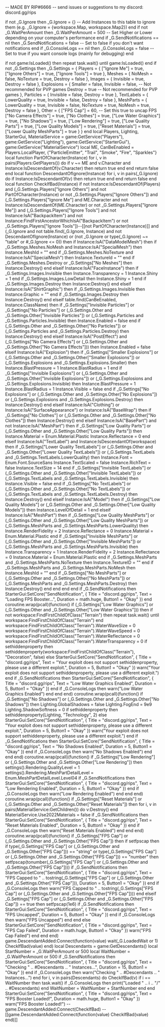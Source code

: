 -- MADE BY RIP#6666
-- send issues or suggestions to my discord: discord.gg/rips

if not _G.Ignore then
    _G.Ignore = {} -- Add Instances to this table to ignore them (e.g. _G.Ignore = {workspace.Map, workspace.Map2})
end
if not _G.WaitPerAmount then
    _G.WaitPerAmount = 500 -- Set Higher or Lower depending on your computer's performance
end
if _G.SendNotifications == nil then
    _G.SendNotifications = false -- Set to false if you don't want notifications
end
if _G.ConsoleLogs == nil then
    _G.ConsoleLogs = false -- Set to true if you want console logs (mainly for debugging)
end



if not game:IsLoaded() then
    repeat
        task.wait()
    until game:IsLoaded()
end
if not _G.Settings then
    _G.Settings = {
        Players = {
            ["Ignore Me"] = true,
            ["Ignore Others"] = true,
            ["Ignore Tools"] = true
        },
        Meshes = {
            NoMesh = false,
            NoTexture = true,
            Destroy = false
        },
        Images = {
            Invisible = true,
            Destroy = false
        },
        Explosions = {
            Smaller = false,
            Invisible = false, -- Not recommended for PVP games
            Destroy = true -- Not recommended for PVP games
        },
        Particles = {
            Invisible = false,
            Destroy = true
        },
        TextLabels = {
            LowerQuality = true,
            Invisible = false,
            Destroy = false
        },
        MeshParts = {
            LowerQuality = true,
            Invisible = false,
            NoTexture = true,
            NoMesh = true,
            Destroy = false
        },
        Other = {
            ["FPS Cap"] = 60, -- Set this true to uncap FPS
            ["No Camera Effects"] = true,
            ["No Clothes"] = true,
            ["Low Water Graphics"] = true,
            ["No Shadows"] = true,
            ["Low Rendering"] = true,
            ["Low Quality Parts"] = true,
            ["Low Quality Models"] = true,
            ["Reset Materials"] = true,
            ["Lower Quality MeshParts"] = true
        }
    }
end
local Players, Lighting, StarterGui, MaterialService = game:GetService("Players"), game:GetService("Lighting"), game:GetService("StarterGui"), game:GetService("MaterialService")
local ME, CanBeEnabled = Players.LocalPlayer, {"ParticleEmitter", "Trail", "Smoke", "Fire", "Sparkles"}
local function PartOfCharacter(Instance)
    for i, v in pairs(Players:GetPlayers()) do
        if v ~= ME and v.Character and Instance:IsDescendantOf(v.Character) then
            return true
        end
    end
    return false
end
local function DescendantOfIgnore(Instance)
    for i, v in pairs(_G.Ignore) do
        if Instance:IsDescendantOf(v) then
            return true
        end
    end
    return false
end
local function CheckIfBad(Instance)
    if not Instance:IsDescendantOf(Players) and (_G.Settings.Players["Ignore Others"] and not PartOfCharacter(Instance) or not _G.Settings.Players["Ignore Others"]) and (_G.Settings.Players["Ignore Me"] and ME.Character and not Instance:IsDescendantOf(ME.Character) or not _G.Settings.Players["Ignore Me"]) and (_G.Settings.Players["Ignore Tools"] and not Instance:IsA("BackpackItem") and not Instance:FindFirstAncestorWhichIsA("BackpackItem") or not _G.Settings.Players["Ignore Tools"])--[[not PartOfCharacter(Instance)]] and (_G.Ignore and not table.find(_G.Ignore, Instance) and not DescendantOfIgnore(Instance) or (not _G.Ignore or type(_G.Ignore) ~= "table" or #_G.Ignore <= 0)) then
        if Instance:IsA("DataModelMesh") then
            if _G.Settings.Meshes.NoMesh and Instance:IsA("SpecialMesh") then
                Instance.MeshId = ""
            end
            if _G.Settings.Meshes.NoTexture and Instance:IsA("SpecialMesh") then
                Instance.TextureId = ""
            end
            if _G.Settings.Meshes.Destroy or _G.Settings["No Meshes"] then
                Instance:Destroy()
            end
        elseif Instance:IsA("FaceInstance") then
            if _G.Settings.Images.Invisible then
                Instance.Transparency = 1
                Instance.Shiny = 1
            end
            if _G.Settings.Images.LowDetail then
                Instance.Shiny = 1
            end
            if _G.Settings.Images.Destroy then
                Instance:Destroy()
            end
        elseif Instance:IsA("ShirtGraphic") then
            if _G.Settings.Images.Invisible then
                Instance.Graphic = ""
            end
            if _G.Settings.Images.Destroy then
                Instance:Destroy()
            end
        elseif table.find(CanBeEnabled, Instance.ClassName) then
            if _G.Settings["Invisible Particles"] or _G.Settings["No Particles"] or (_G.Settings.Other and _G.Settings.Other["Invisible Particles"]) or (_G.Settings.Particles and _G.Settings.Particles.Invisible) then
                Instance.Enabled = false
            end
            if (_G.Settings.Other and _G.Settings.Other["No Particles"]) or (_G.Settings.Particles and _G.Settings.Particles.Destroy) then
                Instance:Destroy()
            end
        elseif Instance:IsA("PostEffect") and (_G.Settings["No Camera Effects"] or (_G.Settings.Other and _G.Settings.Other["No Camera Effects"])) then
            Instance.Enabled = false
        elseif Instance:IsA("Explosion") then
            if _G.Settings["Smaller Explosions"] or (_G.Settings.Other and _G.Settings.Other["Smaller Explosions"]) or (_G.Settings.Explosions and _G.Settings.Explosions.Smaller) then
                Instance.BlastPressure = 1
                Instance.BlastRadius = 1
            end
            if _G.Settings["Invisible Explosions"] or (_G.Settings.Other and _G.Settings.Other["Invisible Explosions"]) or (_G.Settings.Explosions and _G.Settings.Explosions.Invisible) then
                Instance.BlastPressure = 1
                Instance.BlastRadius = 1
                Instance.Visible = false
            end
            if _G.Settings["No Explosions"] or (_G.Settings.Other and _G.Settings.Other["No Explosions"]) or (_G.Settings.Explosions and _G.Settings.Explosions.Destroy) then
                Instance:Destroy()
            end
        elseif Instance:IsA("Clothing") or Instance:IsA("SurfaceAppearance") or Instance:IsA("BaseWrap") then
            if _G.Settings["No Clothes"] or (_G.Settings.Other and _G.Settings.Other["No Clothes"]) then
                Instance:Destroy()
            end
        elseif Instance:IsA("BasePart") and not Instance:IsA("MeshPart") then
            if _G.Settings["Low Quality Parts"] or (_G.Settings.Other and _G.Settings.Other["Low Quality Parts"]) then
                Instance.Material = Enum.Material.Plastic
                Instance.Reflectance = 0
            end
        elseif Instance:IsA("TextLabel") and Instance:IsDescendantOf(workspace) then
            if _G.Settings["Lower Quality TextLabels"] or (_G.Settings.Other and _G.Settings.Other["Lower Quality TextLabels"]) or (_G.Settings.TextLabels and _G.Settings.TextLabels.LowerQuality) then
                Instance.Font = Enum.Font.SourceSans
                Instance.TextScaled = false
                Instance.RichText = false
                Instance.TextSize = 14
            end
            if _G.Settings["Invisible TextLabels"] or (_G.Settings.Other and _G.Settings.Other["Invisible TextLabels"]) or (_G.Settings.TextLabels and _G.Settings.TextLabels.Invisible) then
                Instance.Visible = false
            end
            if _G.Settings["No TextLabels"] or (_G.Settings.Other and _G.Settings.Other["No TextLabels"]) or (_G.Settings.TextLabels and _G.Settings.TextLabels.Destroy) then
                Instance:Destroy()
            end
        elseif Instance:IsA("Model") then
            if _G.Settings["Low Quality Models"] or (_G.Settings.Other and _G.Settings.Other["Low Quality Models"]) then
                Instance.LevelOfDetail = 1
            end
        elseif Instance:IsA("MeshPart") then
            if _G.Settings["Low Quality MeshParts"] or (_G.Settings.Other and _G.Settings.Other["Low Quality MeshParts"]) or (_G.Settings.MeshParts and _G.Settings.MeshParts.LowerQuality) then
                Instance.RenderFidelity = 2
                Instance.Reflectance = 0
                Instance.Material = Enum.Material.Plastic
            end
            if _G.Settings["Invisible MeshParts"] or (_G.Settings.Other and _G.Settings.Other["Invisible MeshParts"]) or (_G.Settings.MeshParts and _G.Settings.MeshParts.Invisible) then
                Instance.Transparency = 1
                Instance.RenderFidelity = 2
                Instance.Reflectance = 0
                Instance.Material = Enum.Material.Plastic
            end
            if _G.Settings.MeshParts and _G.Settings.MeshParts.NoTexture then
                Instance.TextureID = ""
            end
            if _G.Settings.MeshParts and _G.Settings.MeshParts.NoMesh then
                Instance.MeshId = ""
            end
            if _G.Settings["No MeshParts"] or (_G.Settings.Other and _G.Settings.Other["No MeshParts"]) or (_G.Settings.MeshParts and _G.Settings.MeshParts.Destroy) then
                Instance:Destroy()
            end
        end
    end
end
if _G.SendNotifications then
    StarterGui:SetCore("SendNotification", {
        Title = "discord.gg/rips",
        Text = "Loading FPS Booster...",
        Duration = math.huge,
        Button1 = "Okay"
    })
end
coroutine.wrap(pcall)(function()
    if (_G.Settings["Low Water Graphics"] or (_G.Settings.Other and _G.Settings.Other["Low Water Graphics"])) then
        if not workspace:FindFirstChildOfClass("Terrain") then
            repeat
                task.wait()
            until workspace:FindFirstChildOfClass("Terrain")
        end
        workspace:FindFirstChildOfClass("Terrain").WaterWaveSize = 0
        workspace:FindFirstChildOfClass("Terrain").WaterWaveSpeed = 0
        workspace:FindFirstChildOfClass("Terrain").WaterReflectance = 0
        workspace:FindFirstChildOfClass("Terrain").WaterTransparency = 0
        if sethiddenproperty then
            sethiddenproperty(workspace:FindFirstChildOfClass("Terrain"), "Decoration", false)
        else
            StarterGui:SetCore("SendNotification", {
                Title = "discord.gg/rips",
                Text = "Your exploit does not support sethiddenproperty, please use a different exploit.",
                Duration = 5,
                Button1 = "Okay"
            })
            warn("Your exploit does not support sethiddenproperty, please use a different exploit.")
        end
        if _G.SendNotifications then
            StarterGui:SetCore("SendNotification", {
                Title = "discord.gg/rips",
                Text = "Low Water Graphics Enabled",
                Duration = 5,
                Button1 = "Okay"
            })
        end
        if _G.ConsoleLogs then
            warn("Low Water Graphics Enabled")
        end
    end
end)
coroutine.wrap(pcall)(function()
    if _G.Settings["No Shadows"] or (_G.Settings.Other and _G.Settings.Other["No Shadows"]) then
        Lighting.GlobalShadows = false
        Lighting.FogEnd = 9e9
        Lighting.ShadowSoftness = 0
        if sethiddenproperty then
            sethiddenproperty(Lighting, "Technology", 2)
        else
            StarterGui:SetCore("SendNotification", {
                Title = "discord.gg/rips",
                Text = "Your exploit does not support sethiddenproperty, please use a different exploit.",
                Duration = 5,
                Button1 = "Okay"
            })
            warn("Your exploit does not support sethiddenproperty, please use a different exploit.")
        end
        if _G.SendNotifications then
            StarterGui:SetCore("SendNotification", {
                Title = "discord.gg/rips",
                Text = "No Shadows Enabled",
                Duration = 5,
                Button1 = "Okay"
            })
        end
        if _G.ConsoleLogs then
            warn("No Shadows Enabled")
        end
    end
end)
coroutine.wrap(pcall)(function()
    if _G.Settings["Low Rendering"] or (_G.Settings.Other and _G.Settings.Other["Low Rendering"]) then
        settings().Rendering.QualityLevel = 1
        settings().Rendering.MeshPartDetailLevel = Enum.MeshPartDetailLevel.Level04
        if _G.SendNotifications then
            StarterGui:SetCore("SendNotification", {
                Title = "discord.gg/rips",
                Text = "Low Rendering Enabled",
                Duration = 5,
                Button1 = "Okay"
            })
        end
        if _G.ConsoleLogs then
            warn("Low Rendering Enabled")
        end
    end
end)
coroutine.wrap(pcall)(function()
    if _G.Settings["Reset Materials"] or (_G.Settings.Other and _G.Settings.Other["Reset Materials"]) then
        for i, v in pairs(MaterialService:GetChildren()) do
            v:Destroy()
        end
        MaterialService.Use2022Materials = false
        if _G.SendNotifications then
            StarterGui:SetCore("SendNotification", {
                Title = "discord.gg/rips",
                Text = "Reset Materials Enabled",
                Duration = 5,
                Button1 = "Okay"
            })
        end
        if _G.ConsoleLogs then
            warn("Reset Materials Enabled")
        end
    end
end)
coroutine.wrap(pcall)(function()
    if _G.Settings["FPS Cap"] or (_G.Settings.Other and _G.Settings.Other["FPS Cap"]) then
        if setfpscap then
            if type(_G.Settings["FPS Cap"] or (_G.Settings.Other and _G.Settings.Other["FPS Cap"])) == "string" or type(_G.Settings["FPS Cap"] or (_G.Settings.Other and _G.Settings.Other["FPS Cap"])) == "number" then
                setfpscap(tonumber(_G.Settings["FPS Cap"] or (_G.Settings.Other and _G.Settings.Other["FPS Cap"])))
                if _G.SendNotifications then
                    StarterGui:SetCore("SendNotification", {
                        Title = "discord.gg/rips",
                        Text = "FPS Capped to " .. tostring(_G.Settings["FPS Cap"] or (_G.Settings.Other and _G.Settings.Other["FPS Cap"])),
                        Duration = 5,
                        Button1 = "Okay"
                    })
                end
                if _G.ConsoleLogs then
                    warn("FPS Capped to " .. tostring(_G.Settings["FPS Cap"] or (_G.Settings.Other and _G.Settings.Other["FPS Cap"])))
                end
            elseif _G.Settings["FPS Cap"] or (_G.Settings.Other and _G.Settings.Other["FPS Cap"]) == true then
                setfpscap(1e6)
                if _G.SendNotifications then
                    StarterGui:SetCore("SendNotification", {
                        Title = "discord.gg/rips",
                        Text = "FPS Uncapped",
                        Duration = 5,
                        Button1 = "Okay"
                    })
                end
                if _G.ConsoleLogs then
                    warn("FPS Uncapped")
                end
            end
        else
            StarterGui:SetCore("SendNotification", {
                Title = "discord.gg/rips",
                Text = "FPS Cap Failed",
                Duration = math.huge,
                Button1 = "Okay"
            })
            warn("FPS Cap Failed")
        end
    end
end)
game.DescendantAdded:Connect(function(value)
    wait(_G.LoadedWait or 1)
    CheckIfBad(value)
end)
local Descendants = game:GetDescendants()
local StartNumber = _G.WaitPerAmount or 500
local WaitNumber = _G.WaitPerAmount or 500
if _G.SendNotifications then
    StarterGui:SetCore("SendNotification", {
        Title = "discord.gg/rips",
        Text = "Checking " .. #Descendants .. " Instances...",
        Duration = 15,
        Button1 = "Okay"
    })
end
if _G.ConsoleLogs then
    warn("Checking " .. #Descendants .. " Instances...")
end
for i, v in pairs(Descendants) do
    CheckIfBad(v)
    if i == WaitNumber then
        task.wait()
        if _G.ConsoleLogs then
            print("Loaded " .. i .. "/" .. #Descendants)
        end
        WaitNumber = WaitNumber + StartNumber
    end
end
StarterGui:SetCore("SendNotification", {
    Title = "discord.gg/rips",
    Text = "FPS Booster Loaded!",
    Duration = math.huge,
    Button1 = "Okay"
})
warn("FPS Booster Loaded!")
--game.DescendantAdded:Connect(CheckIfBad)
--[[game.DescendantAdded:Connect(function(value)
    CheckIfBad(value)
end)]]
